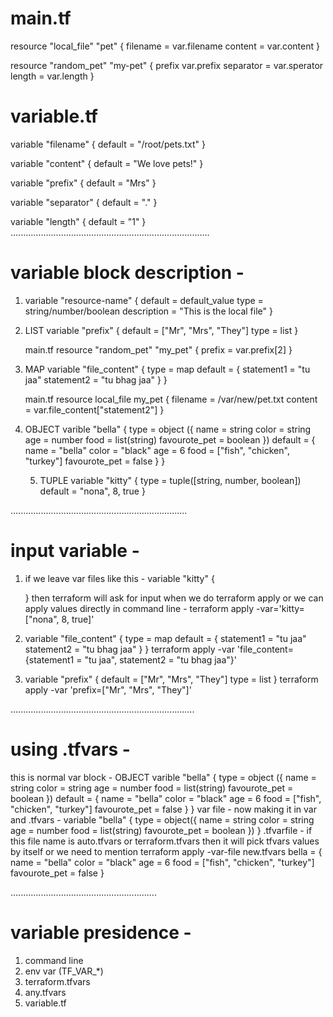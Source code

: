 # main.tf
resource "local_file" "pet" {
  filename = var.filename
  content  = var.content
}

resource "random_pet" "my-pet" {
  prefix    var.prefix
  separator = var.sperator
  length    = var.length
}

# variable.tf
variable "filename" {
  default = "/root/pets.txt"
}

variable "content" {
  default = "We love pets!"
}

variable "prefix" {
  default = "Mrs"
}

variable "separator" {
  default = "."
}

variable "length" {
  default = "1"
}
...............................................................................
# variable block description - 
1. 
    variable "resource-name" {
    default = default_value
    type = string/number/boolean
    description = "This is the local file"
    }

2. LIST 
    variable "prefix" {
    default = ["Mr", "Mrs", "They"]
    type = list
    }

    main.tf
    resource "random_pet" "my_pet" {
        prefix = var.prefix[2]
    }

3. MAP 
   variable "file_content" {
    type = map
    default = {
        statement1 = "tu jaa"
        statement2 = "tu bhag jaa"
    }
   }

   main.tf
   resource local_file my_pet {
    filename = /var/new/pet.txt
    content = var.file_content["statement2"]
   }

4. OBJECT 
   varible "bella" {
    type = object ({
        name = string
        color = string
        age = number
        food = list(string)
        favourote_pet = boolean
    })
    default = {
        name = "bella"
        color = "black"
        age = 6
        food = ["fish", "chicken", "turkey"]
        favourote_pet = false
    }
   }

   5. TUPLE 
      variable "kitty" {
        type = tuple([string, number, boolean])
        default = "nona", 8, true
      }

......................................................................
# input variable - 
1. if we leave var files like this - 
   variable "kitty" {

      }
   then terraform will ask for input when we do terraform apply or we can apply values directly in command line - 
   terraform apply -var='kitty=["nona", 8, true]'

2.  variable "file_content" {
    type = map
    default = {
        statement1 = "tu jaa"
        statement2 = "tu bhag jaa"
    }
    }
    terraform apply -var 'file_content={statement1 = "tu jaa", statement2 = "tu bhag jaa"}'

3.  variable "prefix" {
    default = ["Mr", "Mrs", "They"]
    type = list
    }
    terraform apply -var 'prefix=["Mr", "Mrs", "They"]'

.........................................................................

# using .tfvars - 
  this is normal var block - 
  OBJECT 
   varible "bella" {
    type = object ({
        name = string
        color = string
        age = number
        food = list(string)
        favourote_pet = boolean
    })
    default = {
        name = "bella"
        color = "black"
        age = 6
        food = ["fish", "chicken", "turkey"]
        favourote_pet = false
    }
    }
    var file - 
    now making it in var and .tfvars - 
    variable "bella" {
    type = object({
    name          = string
    color         = string
    age           = number
    food          = list(string)
    favourote_pet = boolean
    })
    }
    .tfvarfile - if this file name is auto.tfvars or terraform.tfvars then it will pick tfvars values by itself or we need to mention 
    terraform apply -var-file new.tfvars
    bella = {
    name = "bella"
    color = "black"
    age = 6
    food = ["fish", "chicken", "turkey"]
    favourote_pet = false
    }

..........................................................
# variable presidence - 
1. command line
2. env var (TF_VAR_*)
2. terraform.tfvars
3. any.tfvars
3. variable.tf 